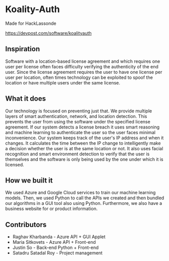 # Koality-Auth

Made for HackLassonde

https://devpost.com/software/koalityauth

## Inspiration
Software with a location-based license agreement and which requires one user per license often faces difficulty verifying the authenticity of the end user. Since the license agreement requires the user to have one license per user per location, often times technology can be exploited to spoof the location or have multiple users under the same license.

## What it does
Our technology is focused on preventing just that. We provide multiple layers of smart authentication, network, and location detection. This prevents the user from using the software under the specified license agreement. If our system detects a license breach it uses smart reasoning and machine learning to authenticate the user so the user faces minimal inconvenience. Our system keeps track of the user's IP address and when it changes. It calculates the time between the IP change to intelligently make a decision whether the user is at the same location or not. It also uses facial recognition and smart environment detection to verify that the user is themselves and the software is only being used by the one under which it is licensed.

## How we built it
We used Azure and Google Cloud services to train our machine learning models. Then, we used Python to call the APIs we created and then bundled our algorithms in a GUI tool also using Python. Furthermore, we also have a business website for or product information. 

## Contributors
* Raghav Kharbanda - Azure API + GUI Applet
* Maria Sitkovets - Azure API + Front-end
* Justin So - Back-end Python + Front-end
* Satadru Satadal Roy - Project management 
